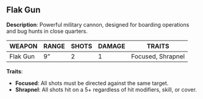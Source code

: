 ## Flak Gun

**Description**: Powerful military cannon, designed for boarding operations and bug hunts in close quarters.

| WEAPON  | RANGE | SHOTS | DAMAGE | TRAITS         |
|---------|-------|-------|--------|----------------|
| Flak Gun| 9”    | 2     | 1      | Focused, Shrapnel|

**Traits**:
- **Focused**: All shots must be directed against the same target.
- **Shrapnel**: All shots hit on a 5+ regardless of hit modifiers, skill, or cover.
